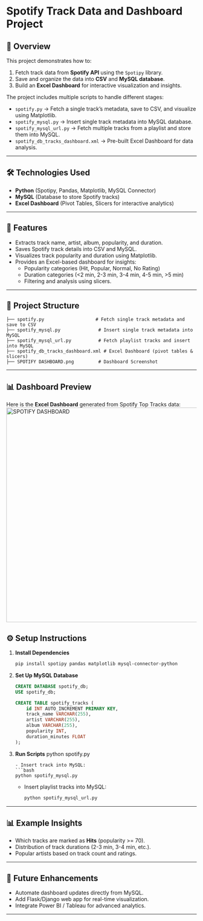# Spotify Track Data and Dashboard Project

## 📌 Overview
This project demonstrates how to:
1. Fetch track data from **Spotify API** using the `Spotipy` library.
2. Save and organize the data into **CSV** and **MySQL database**.
3. Build an **Excel Dashboard** for interactive visualization and insights.

The project includes multiple scripts to handle different stages:
- `spotify.py` → Fetch a single track’s metadata, save to CSV, and visualize using Matplotlib.
- `spotify_mysql.py` → Insert single track metadata into MySQL database.
- `spotify_mysql_url.py` → Fetch multiple tracks from a playlist and store them into MySQL.
- `spotify_db_tracks_dashboard.xml` → Pre-built Excel Dashboard for data analysis.

---

## 🛠️ Technologies Used
- **Python** (Spotipy, Pandas, Matplotlib, MySQL Connector)
- **MySQL** (Database to store Spotify tracks)
- **Excel Dashboard** (Pivot Tables, Slicers for interactive analytics)

---

## 🚀 Features
- Extracts track name, artist, album, popularity, and duration.
- Saves Spotify track details into CSV and MySQL.
- Visualizes track popularity and duration using Matplotlib.
- Provides an Excel-based dashboard for insights:
  - Popularity categories (Hit, Popular, Normal, No Rating)
  - Duration categories (<2 min, 2-3 min, 3-4 min, 4-5 min, >5 min)
  - Filtering and analysis using slicers.

---

## 📂 Project Structure
```
├── spotify.py                   # Fetch single track metadata and save to CSV
├── spotify_mysql.py              # Insert single track metadata into MySQL
├── spotify_mysql_url.py          # Fetch playlist tracks and insert into MySQL
├── spotify_db_tracks_dashboard.xml # Excel Dashboard (pivot tables & slicers)
├── SPOTIFY DASHBOARD.png         # Dashboard Screenshot
```

---

## 📊 Dashboard Preview
Here is the **Excel Dashboard** generated from Spotify Top Tracks data:
<img width="1512" height="568" alt="SPOTIFY DASHBOARD" src="https://github.com/user-attachments/assets/976606cd-669a-4732-b44e-17a9fb1661f9" />


## ⚙️ Setup Instructions

1. **Install Dependencies**
   ```bash
   pip install spotipy pandas matplotlib mysql-connector-python
   ```

2. **Set Up MySQL Database**
   ```sql
   CREATE DATABASE spotify_db;
   USE spotify_db;

   CREATE TABLE spotify_tracks (
       id INT AUTO_INCREMENT PRIMARY KEY,
       track_name VARCHAR(255),
       artist VARCHAR(255),
       album VARCHAR(255),
       popularity INT,
       duration_minutes FLOAT
   );
   ```

3. **Run Scripts**
     python spotify.py
     ```
   - Insert track into MySQL:
     ```bash
     python spotify_mysql.py
     ```
   - Insert playlist tracks into MySQL:
     ```bash
     python spotify_mysql_url.py
     ```

---

## 📊 Example Insights
- Which tracks are marked as **Hits** (popularity >= 70).
- Distribution of track durations (2-3 min, 3-4 min, etc.).
- Popular artists based on track count and ratings.

---

## 📌 Future Enhancements
- Automate dashboard updates directly from MySQL.
- Add Flask/Django web app for real-time visualization.
- Integrate Power BI / Tableau for advanced analytics.

---
